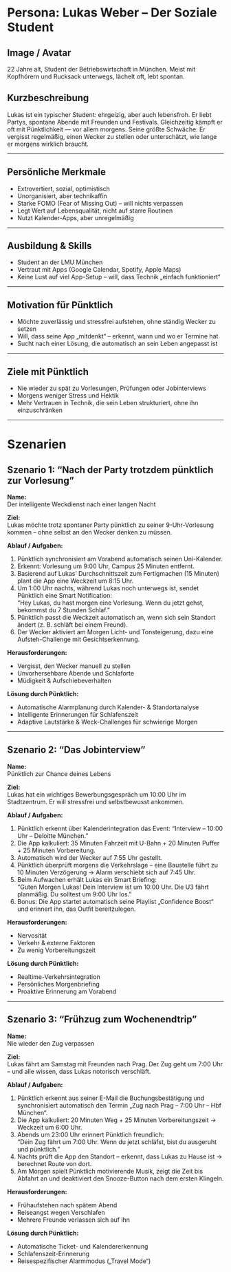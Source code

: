 #  Persona: Lukas Weber – Der Soziale Student

## Image / Avatar
22 Jahre alt, Student der Betriebswirtschaft in München. Meist mit Kopfhörern und Rucksack unterwegs, lächelt oft, lebt spontan.

## Kurzbeschreibung
Lukas ist ein typischer Student: ehrgeizig, aber auch lebensfroh. Er liebt Partys, spontane Abende mit Freunden und Festivals. Gleichzeitig kämpft er oft mit Pünktlichkeit — vor allem morgens. Seine größte Schwäche: Er vergisst regelmäßig, einen Wecker zu stellen oder unterschätzt, wie lange er morgens wirklich braucht.

---

##  Persönliche Merkmale
- Extrovertiert, sozial, optimistisch
- Unorganisiert, aber technikaffin
- Starke FOMO (Fear of Missing Out) – will nichts verpassen
- Legt Wert auf Lebensqualität, nicht auf starre Routinen
- Nutzt Kalender-Apps, aber unregelmäßig

---

##  Ausbildung & Skills
- Student an der LMU München
- Vertraut mit Apps (Google Calendar, Spotify, Apple Maps)
- Keine Lust auf viel App-Setup – will, dass Technik „einfach funktioniert“

---

##  Motivation für Pünktlich
- Möchte zuverlässig und stressfrei aufstehen, ohne ständig Wecker zu setzen
- Will, dass seine App „mitdenkt“ – erkennt, wann und wo er Termine hat
- Sucht nach einer Lösung, die automatisch an sein Leben angepasst ist

---

##  Ziele mit Pünktlich
- Nie wieder zu spät zu Vorlesungen, Prüfungen oder Jobinterviews
- Morgens weniger Stress und Hektik
- Mehr Vertrauen in Technik, die sein Leben strukturiert, ohne ihn einzuschränken

---

#  Szenarien

##  Szenario 1: “Nach der Party trotzdem pünktlich zur Vorlesung”
**Name:**  
Der intelligente Weckdienst nach einer langen Nacht

**Ziel:**  
Lukas möchte trotz spontaner Party pünktlich zu seiner 9-Uhr-Vorlesung kommen – ohne selbst an den Wecker denken zu müssen.

**Ablauf / Aufgaben:**
1. Pünktlich synchronisiert am Vorabend automatisch seinen Uni-Kalender.  
2. Erkennt: Vorlesung um 9:00 Uhr, Campus 25 Minuten entfernt.  
3. Basierend auf Lukas’ Durchschnittszeit zum Fertigmachen (15 Minuten) plant die App eine Weckzeit um 8:15 Uhr.  
4. Um 1:00 Uhr nachts, während Lukas noch unterwegs ist, sendet Pünktlich eine Smart Notification:  
   “Hey Lukas, du hast morgen eine Vorlesung. Wenn du jetzt gehst, bekommst du 7 Stunden Schlaf.”  
5. Pünktlich passt die Weckzeit automatisch an, wenn sich sein Standort ändert (z. B. schläft bei einem Freund).  
6. Der Wecker aktiviert am Morgen Licht- und Tonsteigerung, dazu eine Aufsteh-Challenge mit Gesichtserkennung.  

**Herausforderungen:**
- Vergisst, den Wecker manuell zu stellen  
- Unvorhersehbare Abende und Schlaforte  
- Müdigkeit & Aufschiebeverhalten  

**Lösung durch Pünktlich:**
- Automatische Alarmplanung durch Kalender- & Standortanalyse  
- Intelligente Erinnerungen für Schlafenszeit  
- Adaptive Lautstärke & Weck-Challenges für schwierige Morgen  

---

##  Szenario 2: “Das Jobinterview”
**Name:**  
Pünktlich zur Chance deines Lebens

**Ziel:**  
Lukas hat ein wichtiges Bewerbungsgespräch um 10:00 Uhr im Stadtzentrum. Er will stressfrei und selbstbewusst ankommen.

**Ablauf / Aufgaben:**
1. Pünktlich erkennt über Kalenderintegration das Event: “Interview – 10:00 Uhr – Deloitte München.”  
2. Die App kalkuliert: 35 Minuten Fahrzeit mit U-Bahn + 20 Minuten Puffer + 25 Minuten Vorbereitung.  
3. Automatisch wird der Wecker auf 7:55 Uhr gestellt.  
4. Pünktlich überprüft morgens die Verkehrslage – eine Baustelle führt zu 10 Minuten Verzögerung → Alarm verschiebt sich auf 7:45 Uhr.  
5. Beim Aufwachen erhält Lukas ein Smart Briefing:  
   “Guten Morgen Lukas! Dein Interview ist um 10:00 Uhr. Die U3 fährt planmäßig. Du solltest um 9:00 Uhr los.”  
6. Bonus: Die App startet automatisch seine Playlist „Confidence Boost“ und erinnert ihn, das Outfit bereitzulegen.  

**Herausforderungen:**
- Nervosität  
- Verkehr & externe Faktoren  
- Zu wenig Vorbereitungszeit  

**Lösung durch Pünktlich:**
- Realtime-Verkehrsintegration  
- Persönliches Morgenbriefing  
- Proaktive Erinnerung am Vorabend  

---

##  Szenario 3: “Frühzug zum Wochenendtrip”
**Name:**  
Nie wieder den Zug verpassen

**Ziel:**  
Lukas fährt am Samstag mit Freunden nach Prag. Der Zug geht um 7:00 Uhr – und alle wissen, dass Lukas notorisch verschläft.

**Ablauf / Aufgaben:**
1. Pünktlich erkennt aus seiner E-Mail die Buchungsbestätigung und synchronisiert automatisch den Termin „Zug nach Prag – 7:00 Uhr – Hbf München“.  
2. Die App kalkuliert: 20 Minuten Weg + 25 Minuten Vorbereitungszeit → Weckzeit um 6:00 Uhr.  
3. Abends um 23:00 Uhr erinnert Pünktlich freundlich:  
   “Dein Zug fährt um 7:00 Uhr. Wenn du jetzt schläfst, bist du ausgeruht und pünktlich.”  
4. Nachts prüft die App den Standort – erkennt, dass Lukas zu Hause ist → berechnet Route von dort.  
5. Am Morgen spielt Pünktlich motivierende Musik, zeigt die Zeit bis Abfahrt an und deaktiviert den Snooze-Button nach dem ersten Klingeln.  

**Herausforderungen:**
- Frühaufstehen nach spätem Abend  
- Reiseangst wegen Verschlafen  
- Mehrere Freunde verlassen sich auf ihn  

**Lösung durch Pünktlich:**
- Automatische Ticket- und Kalendererkennung  
- Schlafenszeit-Erinnerung  
- Reisespezifischer Alarmmodus („Travel Mode“)
